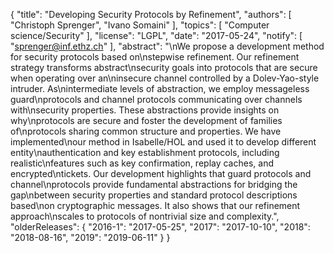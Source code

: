 {
    "title": "Developing Security Protocols by Refinement",
    "authors": [
        "Christoph Sprenger",
        "Ivano Somaini"
    ],
    "topics": [
        "Computer science/Security"
    ],
    "license": "LGPL",
    "date": "2017-05-24",
    "notify": [
        "sprenger@inf.ethz.ch"
    ],
    "abstract": "\nWe propose a development method for security protocols based on\nstepwise refinement. Our refinement strategy transforms abstract\nsecurity goals into protocols that are secure when operating over an\ninsecure channel controlled by a Dolev-Yao-style intruder. As\nintermediate levels of abstraction, we employ messageless guard\nprotocols and channel protocols communicating over channels with\nsecurity properties. These abstractions provide insights on why\nprotocols are secure and foster the development of families of\nprotocols sharing common structure and properties. We have implemented\nour method in Isabelle/HOL and used it to develop different entity\nauthentication and key establishment protocols, including realistic\nfeatures such as key confirmation, replay caches, and encrypted\ntickets. Our development highlights that guard protocols and channel\nprotocols provide fundamental abstractions for bridging the gap\nbetween security properties and standard protocol descriptions based\non cryptographic messages. It also shows that our refinement approach\nscales to protocols of nontrivial size and complexity.",
    "olderReleases": {
        "2016-1": "2017-05-25",
        "2017": "2017-10-10",
        "2018": "2018-08-16",
        "2019": "2019-06-11"
    }
}